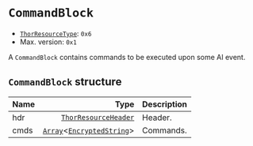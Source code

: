 # `CommandBlock`

- [`ThorResourceType`](./index.md#thorresourcetype-enum): `0x6`
- Max. version: `0x1`

A `CommandBlock` contains commands to be executed upon some AI event.

## `CommandBlock` structure

| Name | Type | Description |
| :-- | --: | --- |
| hdr | [`ThorResourceHeader`](./index.md#thorresourceheader-structure) | Header. |
| cmds | [`Array`](../base.md#array-structure)<[`EncryptedString`](../base.md#encryptedstring-structure)> | Commands. |
